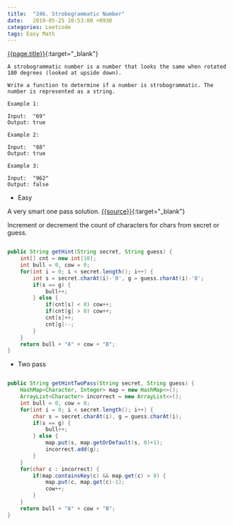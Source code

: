 ```yaml
---
title:  "246. Strobogrammatic Number"
date:   2019-05-25 10:53:00 +0930
categories: Leetcode
tags: Easy Math
---
```


[{{page.title}}](https://leetcode.com/problems/strobogrammatic-number/){:target="_blank"}

    A strobogrammatic number is a number that looks the same when rotated 180 degrees (looked at upside down).

    Write a function to determine if a number is strobogrammatic. The number is represented as a string.

    Example 1:

    Input:  "69"
    Output: true

    Example 2:

    Input:  "88"
    Output: true

    Example 3:

    Input:  "962"
    Output: false

* Easy

A very smart one pass solution. [{{source}}](https://leetcode.com/problems/bulls-and-cows/discuss/74621/One-pass-Java-solution/){:target="_blank"}

Increment or decrement the count of characters for chars from secret or guess.

```java

public String getHint(String secret, String guess) {
    int[] cnt = new int[10];
    int bull = 0, cow = 0;
    for(int i = 0; i < secret.length(); i++) {
        int s = secret.charAt(i)-'0', g = guess.charAt(i)-'0';
        if(s == g) {
            bull++;
        } else {
            if(cnt[s] < 0) cow++;
            if(cnt[g] > 0) cow++;
            cnt[s]++;
            cnt[g]--;
        }
    }
    return bull + "A" + cow + "B";
}
```

* Two pass

```java

public String getHintTwoPass(String secret, String guess) {
    HashMap<Character, Integer> map = new HashMap<>();
    ArrayList<Character> incorrect = new ArrayList<>();
    int bull = 0, cow = 0;
    for(int i = 0; i < secret.length(); i++) {
        char s = secret.charAt(i), g = guess.charAt(i);
        if(s == g) {
            bull++;
        } else {
            map.put(s, map.getOrDefault(s, 0)+1);
            incorrect.add(g);
        }
    }
    for(char c : incorrect) {
        if(map.containsKey(c) && map.get(c) > 0) {
            map.put(c, map.get(c)-1);
            cow++;
        }
    }
    return bull + "A" + cow + "B";
}
```
